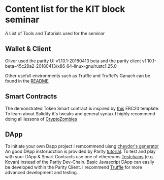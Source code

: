 # Content list for the KIT block seminar 
A List of Tools and Tutorials used for the seminar

## Wallet & Client
Oliver used the parity UI v1.10.1-20180413 beta and the parity client v1.10.1-beta-45c29a2-20180413/x86_64-linux-gnu/rustc1.25.0 

Other usefull environments such as Truffle and Truffel's Ganach can be found in the [README](https://github.com/eorituz/SmartContractDev-Cookbook)


## Smart Contracts
The demonstrated Token Smart contract is inspired by [this](https://www.ethereum.org/token) ERC20 template.
To learn about Solidity it's tweaks and general syntax I highly recommend doing all lessons of [CryptoZombies](https://cryptozombies.io/en/course/)

## DApp
To initiate your own Dapp project I remcommend uisng [chevdor's generator](https://github.com/chevdor/generator-ethdapp)
An good DApp instorudction is provided by Parity [tutorial](https://wiki.parity.io/Tutorial-Part-1.html).
To test and play with your DApp & Smart Contracts use one of ethereums [Testchains](https://wiki.parity.io/Chain-specification.html) (e.g. Kovan) instead of the Parity Dev-Chain.
Basic Javascript DApp can easily be developed within the Parity Client. I recommend [Truffle](http://truffleframework.com) for more advanced development and testing.
